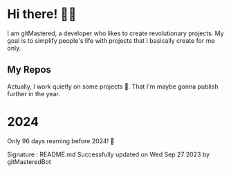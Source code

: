 
# Hi there! 🙋‍♂️
I am gitMastered, a developer who likes to create revolutionary projects.
My goal is to simplify people's life with projects that I basically create for me only.

## My Repos
Actually, I work quietly on some projects 👀. That I'm maybe gonna publish further in the year.

# 2024
Only 96 days reaming before 2024! 🙌

Signature : README.md Successfully updated on Wed Sep 27 2023 by gitMasteredBot

